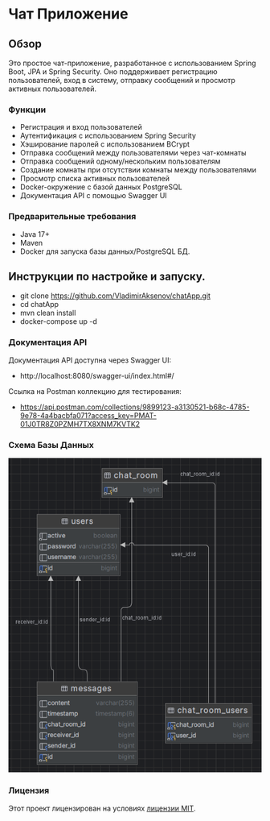 # Чат Приложение

## Обзор

Это простое чат-приложение, разработанное с использованием Spring Boot, JPA и Spring Security. Оно поддерживает регистрацию пользователей, вход в систему, отправку сообщений и просмотр активных пользователей.

### Функции

* Регистрация и вход пользователей
* Аутентификация с использованием Spring Security
* Хэширование паролей с использованием BCrypt
* Отправка сообщений между пользователями через чат-комнаты
* Отправка сообщений одному/нескольким пользователям
* Создание комнаты при отсутствии комнаты между пользователями
* Просмотр списка активных пользователей
* Docker-окружение с базой данных PostgreSQL
* Документация API с помощью Swagger UI

### Предварительные требования
* Java 17+
* Maven
* Docker для запуска базы данных/PostgreSQL БД.

## Инструкции по настройке и запуску.

* git clone https://github.com/VladimirAksenov/chatApp.git
* cd chatApp
* mvn clean install
* docker-compose up -d


### Документация API
Документация API доступна через Swagger UI:
* http://localhost:8080/swagger-ui/index.html#/

Ссылка на Postman коллекцию для тестирования:
* https://api.postman.com/collections/9899123-a3130521-b68c-4785-9e78-4a4bacbfa071?access_key=PMAT-01J0TR8Z0PZMH7TX8XNM7KVTK2

### Схема Базы Данных
![img_1.png](src/main/resources/screenshots/img_1.png)

### Лицензия
Этот проект лицензирован на условиях [лицензии MIT](https://choosealicense.com/licenses/mit/).
